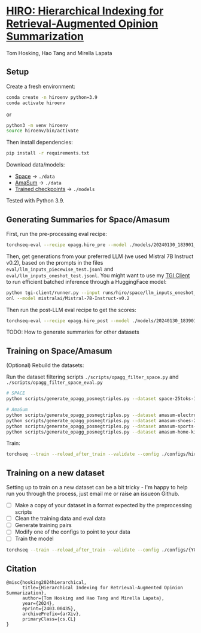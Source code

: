 # [HIRO: Hierarchical Indexing for Retrieval-Augmented Opinion Summarization](https://arxiv.org/abs/2403.00435)

Tom Hosking, Hao Tang and Mirella Lapata

## Setup

Create a fresh environment:

```sh
conda create -n hiroenv python=3.9
conda activate hiroenv
```
or 
```sh
python3 -m venv hiroenv
source hiroenv/bin/activate
```

Then install dependencies:

```sh
pip install -r requirements.txt
```

Download data/models:
 - <a href="https://tomho.sk/hiro/data/hiro_data_space.zip" download>Space</a> -> `./data`
 - <a href="https://tomho.sk/hiro/data/hiro_data_amasum.zip" download>AmaSum</a> -> `./data`
 - [Trained checkpoints](http://tomho.sk/hiro/models/) -> `./models`

Tested with Python 3.9.

## Generating Summaries for Space/Amasum

First, run the pre-processing eval recipe:

```sh
torchseq-eval --recipe opagg.hiro_pre --model ./models/20240130_183901_d671_space --test
```

Then, get generations from your preferred LLM (we used Mistral 7B Instruct v0.2), based on the prompts in the files `eval/llm_inputs_piecewise_test.jsonl` and  `eval/llm_inputs_oneshot_test.jsonl`. You might want to use my [TGI Client](https://github.com/tomhosking/tgi-client) to run efficient batched inference through a HuggingFace model:
```sh
python tgi-client/runner.py --input runs/hiro/space/llm_inputs_oneshot_test.jsonl --output runs/hiro/space/llm_outputs_oneshot_test_mistaral7b.js
onl --model mistralai/Mistral-7B-Instruct-v0.2
```

Then run the post-LLM eval recipe to get the scores:

```sh
torchseq-eval --recipe opagg.hiro_post --model ./models/20240130_183901_d671_space --test
```

TODO: How to generate summaries for other datasets

## Training on Space/Amasum

(Optional) Rebuild the datasets:

Run the dataset filtering scripts `./scripts/opagg_filter_space.py` and `./scripts/opagg_filter_space_eval.py`


```sh
# SPACE
python scripts/generate_opagg_posnegtriples.py --dataset space-25toks-1pronouns  --min_pos_score 0.75 --ignore_neutral --unsorted --min_overlap 0.3

# AmaSum
python scripts/generate_opagg_posnegtriples.py --dataset amasum-electronics-25toks-0pronouns  --min_pos_score 0.75 --ignore_neutral --unsorted --min_overlap 0.3
python scripts/generate_opagg_posnegtriples.py --dataset amasum-shoes-25toks-0pronouns  --min_pos_score 0.75 --ignore_neutral --unsorted --min_overlap 0.3
python scripts/generate_opagg_posnegtriples.py --dataset amasum-sports-outdoors-25toks-0pronouns  --min_pos_score 0.75 --ignore_neutral --unsorted --min_overlap 0.3
python scripts/generate_opagg_posnegtriples.py --dataset amasum-home-kitchen-25toks-0pronouns  --min_pos_score 0.75 --ignore_neutral --unsorted --min_overlap 0.3

```

Train:

```sh
torchseq --train --reload_after_train --validate --config ./configs/hiro_space.json
```

## Training on a new dataset

Setting up to train on a new dataset can be a bit tricky - I'm happy to help run you through the process, just email me or raise an issueon Github.

- [ ] Make a copy of your dataset in a format expected by the preprocessing scripts
- [ ] Clean the training data and eval data 
- [ ] Generate training pairs
- [ ] Modify one of the configs to point to your data
- [ ] Train the model

```sh
torchseq --train --reload_after_train --validate --config ./configs/{YOUR_CONFIG}.json
```


## Citation

```
@misc{hosking2024hierarchical,
      title={Hierarchical Indexing for Retrieval-Augmented Opinion Summarization}, 
      author={Tom Hosking and Hao Tang and Mirella Lapata},
      year={2024},
      eprint={2403.00435},
      archivePrefix={arXiv},
      primaryClass={cs.CL}
}
```